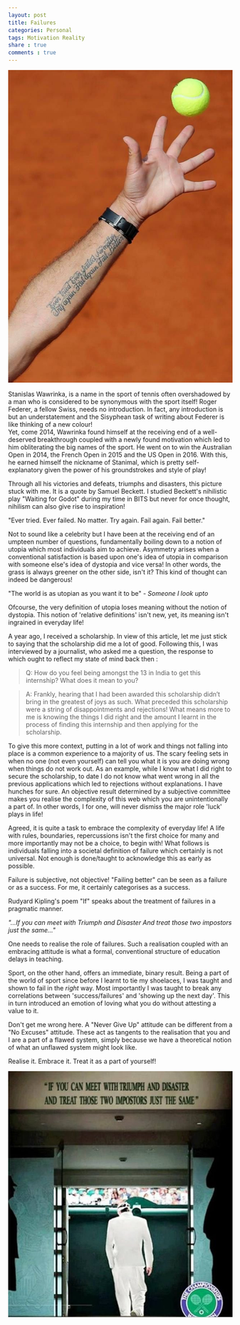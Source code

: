 ```yaml
---
layout: post
title: Failures
categories: Personal
tags: Motivation Reality
share : true
comments : true
---
```


![](/images/wawrinka.jpg)


Stanislas Wawrinka, is a name in the sport of tennis often overshadowed by a man who is considered to be synonymous with the sport itself! Roger Federer, a fellow Swiss, needs no introduction. In fact, any introduction is but an understatement and the Sisyphean task of writing about Federer is like thinking of a new colour!  
Yet, come 2014, Wawrinka found himself at the receiving end of a well-deserved breakthrough coupled with a newly found motivation which led to him obliterating the big names of the sport. He went on to win the Australian Open in 2014, the French Open in 2015 and the US Open in 2016. With this, he earned himself the nickname of Stanimal, which is pretty self-explanatory given the power of his groundstrokes and style of play! 

Through all his victories and defeats, triumphs and disasters, this picture stuck with me. It is a quote by Samuel Beckett. I studied Beckett's nihilistic play "Waiting for Godot" during my time in BITS but never for once thought, nihilism can also give rise to inspiration! 

"Ever tried. Ever failed. No matter. Try again. Fail again. Fail better."

Not to sound like a celebrity but I have been at the receiving end of an umpteen number of questions, fundamentally boiling down to a notion of utopia which most individuals aim to achieve. Asymmetry arises when a conventional satisfaction is based upon one's idea of utopia in comparison with someone else's idea of dystopia and vice versa! In other words, the grass is always greener on the other side, isn't it? This kind of thought can indeed be dangerous! 

"The world is as utopian as you want it to be" - *Someone I look upto*

Ofcourse, the very definition of utopia loses meaning without the notion of dystopia. This notion of 'relative definitions' isn't new, yet, its meaning isn't ingrained in everyday life!   

A year ago, I received a scholarship. In view of this article, let me just stick to saying that the scholarship did me a lot of good. Following this, I was interviewed by a journalist, who asked me a question, the response to which ought to reflect my state of mind back then : 

> Q: How do you feel being amongst the 13 in India to get this internship? What does it mean to you?

> A: Frankly, hearing that I had been awarded this scholarship didn’t bring in the greatest of joys as such. What preceded this scholarship were a string of disappointments and rejections! What means more to me is knowing the things I did right and the amount I learnt in the process of finding this internship and then applying for the scholarship.

To give this more context, putting in a lot of work and things not falling into place is a common experience to a majority of us. The scary feeling sets in when no one (not even yourself) can tell you what it is you are doing wrong when things do not work out. As an example, while I know what I did right to secure the scholarship, to date I do not know what went wrong in all the previous applications which led to rejections without explanations. I have hunches for sure. An objective result determined by a subjective committee makes you realise the complexity of this web which you are unintentionally a part of. In other words, I for one, will never dismiss the major role 'luck' plays in life! 

Agreed, it is quite a task to embrace the complexity of everyday life! A life with rules, boundaries, repercussions isn't the first choice for many and more importantly may not be a choice, to begin with! What follows is individuals falling into a societal definition of failure which certainly is not universal. Not enough is done/taught to acknowledge this as early as possible.

Failure is subjective, not objective! "Failing better" can be seen as a failure or as a success. For me, it certainly categorises as a success.

Rudyard Kipling's poem "If" speaks about the treatment of failures in a pragmatic manner. 

*"...If you can meet with Triumph and Disaster
And treat those two impostors just the same..."*  

One needs to realise the role of failures. Such a realisation coupled with an embracing attitude is what a formal, conventional structure of education delays in teaching. 

Sport, on the other hand, offers an immediate, binary result. Being a part of the world of sport since before I learnt to tie my shoelaces, I was taught and shown to fail in the *right* way. Most importantly I was taught to break any correlations between 'success/failures' and 'showing up the next day'. This in turn introduced an emotion of loving what you do without attesting a value to it.

Don't get me wrong here. A "Never Give Up" attitude can be different from a "No Excuses" attitude. These act as tangents to the realisation that you and I are a part of a flawed system, simply because we have a theoretical notion of what an unflawed system might look like. 

Realise it. Embrace it. Treat it as a part of yourself!


![](/images/truimph-disaster.jpg)
